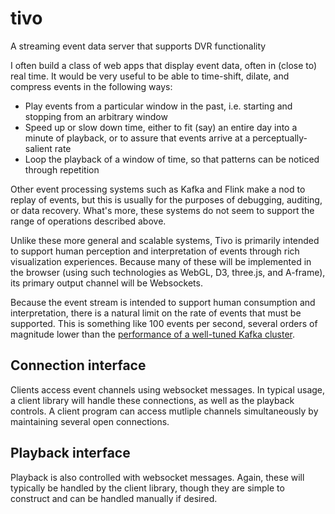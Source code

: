 # tivo
A streaming event data server that supports DVR functionality

I often build a class of web apps that display event data, often in (close to) real time. It would be very useful to be able to time-shift, dilate, and compress events in the following ways:

 - Play events from a particular window in the past, i.e. starting and stopping from an arbitrary window
 - Speed up or slow down time, either to fit (say) an entire day into a minute of playback, or to assure that events arrive at a perceptually-salient rate
 - Loop the playback of a window of time, so that patterns can be noticed through repetition

Other event processing systems such as Kafka and Flink make a nod to replay of events, but this is usually for the purposes of debugging, auditing, or data recovery. What's more, these systems do not seem to support the range of operations described above.

Unlike these more general and scalable systems, Tivo is primarily intended to support human perception and interpretation of events through rich visualization experiences. Because many of these will be implemented in the browser (using such technologies as WebGL, D3, three.js, and A-frame), its primary output channel will be Websockets.

Because the event stream is intended to support human consumption and interpretation, there is a natural limit on the rate of events that must be supported. This is something like 100 events per second, several orders of magnitude lower than the [performance of a well-tuned Kafka cluster](https://engineering.linkedin.com/kafka/benchmarking-apache-kafka-2-million-writes-second-three-cheap-machines).

## Connection interface

Clients access event channels using websocket messages. In typical usage, a client library will handle these connections, as well as the playback controls. A client program can access mutliple channels simultaneously by maintaining several open connections.

## Playback interface

Playback is also controlled with websocket messages. Again, these will typically be handled by the client library, though they are simple to construct and can be handled manually if desired.


